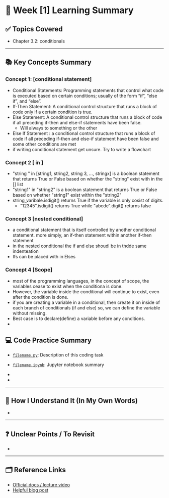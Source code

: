# 📘 Week [1] Learning Summary

## ✅ Topics Covered
- Chapter 3.2: conditionals

---

## 📚 Key Concepts Summary

### Concept 1: [conditional statement]
- Conditional Statements: Programming statements that control what code is executed based on certain conditions; usually of the form “if”, “else if”, and “else”.
- If-Then Statement: A conditional control structure that runs a block of code only if a certain condition is true.
- Else Statement: A conditional control structure that runs a block of code if all preceding if-then and else-if statements have been false.
    - Will always to something or the other
- Else If Statement :  a conditional control structure that runs a block of code if all preceding if-then and else-if statement have been false and some other conditions are met
- if writing conditional statement get unsure. Try to write a flowchart

### Concept 2 [ in ]
- "string " in [string1, string2, string 3, ..., stringx] is a boolean statement that returns True or False based on whether the "string" exist with in the [] list
- "string1" in "string2" is a boolean statement that returns True or False based on whether "string1" exist within the "string2" 
- string_varibale.isdigit() returns True if the variable is only cosist of digits. 
    - "12345".isdigit() returns True while "abcde".digit() returns false

### Concept 3 [nested conditional]
- a conditional statement that is itself controlled by another conditional statement. more simply, an if-then statement within another if-then statement
- in the nested conditional the if and else shoudl be in thdde same indenteation
- Ifs can be placed with in Elses

### Concept 4 [Scope]
- most of the programming languages, in the concept of scope, the variables cease to exist when the conditiona is done. 
- However, the variable inside the conditional will continue to exist, even after the condition is done.
- if you are creating a variable in a conditional, then create it on inside of each branch of conditionals (if and else) so, we can define the variable without missing. 
- Best case is to declare(define) a variable before any conditions. 
- 

## 💻 Code Practice Summary

- [`filename.py`](./filename.py): Description of this coding task
- [`filename.ipynb`](./filename.ipynb): Jupyter notebook summary

- 
- 
---

## 🧠 How I Understand It (In My Own Words)
- 



---

## ❓ Unclear Points / To Revisit
-  
---

## 🗂 Reference Links

- [Official docs / lecture video]()
- [Helpful blog post]()